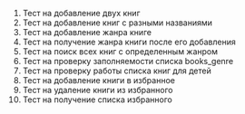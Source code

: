 1. Тест на добавление двух книг
2. Тест на добавление книг с разными названиями
3. Тест на добавление жанра книге
4. Тест на получение жанра книги после его добавления
5. Тест на поиск всех книг с определенным жанром
6. Тест на проверку заполняемости списка books_genre
7. Тест на проверку работы списка книг для детей
8. Тест на добавление книги в избранное
9. Тест на удаление книги из избранного
10. Тест на получение списка избранного